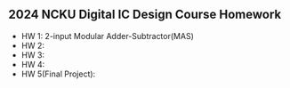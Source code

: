 ## 2024 NCKU Digital IC Design Course Homework

- HW 1: 2-input Modular Adder-Subtractor(MAS)
- HW 2:
- HW 3:
- HW 4:
- HW 5(Final Project): 
